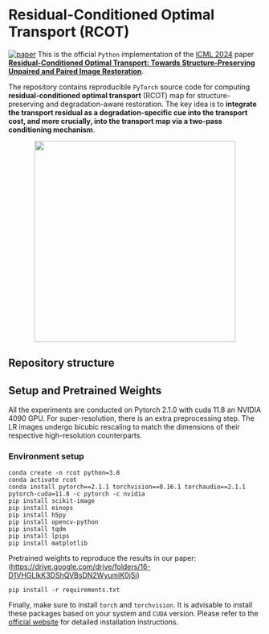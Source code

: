 # Residual-Conditioned Optimal Transport (RCOT)
[![paper](https://img.shields.io/badge/arXiv-Paper-<COLOR>.svg)](https://arxiv.org/pdf/2405.02843)
This is the official `Python` implementation of the [ICML 2024](https://icml.cc/) paper [**Residual-Conditioned Optimal Transport: Towards Structure-Preserving Unpaired and Paired Image Restoration**](https://arxiv.org/pdf/2405.02843).

The repository contains reproducible `PyTorch` source code for computing **residual-conditioned optimal transport** (RCOT)  map for structure-preserving and degradation-aware restoration.
The key idea is to **integrate the transport residual as a degradation-specific cue into the transport cost, and more crucially, into the transport map via a two-pass conditioning mechanism**.
<p align="center"><img src="pics/stochastic_OT_map.png" width="400" /></p>

## Repository structure

## Setup and Pretrained Weights
All the experiments are conducted on Pytorch 2.1.0 with cuda 11.8 an NVIDIA 4090 GPU. For super-resolution, there is an extra preprocessing step. The LR images undergo bicubic rescaling to match the dimensions of their respective high-resolution counterparts.

### Environment setup
```console
conda create -n rcot python=3.8
conda activate rcot
conda install pytorch==2.1.1 torchvision==0.16.1 torchaudio==2.1.1 pytorch-cuda=11.8 -c pytorch -c nvidia
pip install scikit-image
pip install einops
pip install h5py
pip install opencv-python
pip install tqdm
pip install lpips
pip install matplotlib
```
Pretrained weights to reproduce the results in our paper: (https://drive.google.com/drive/folders/16-D1VHGLlkK3DShQVBsDN2WyumlK0jSi)

```console
pip install -r requirements.txt
```

Finally, make sure to install `torch` and `torchvision`. It is advisable to install these packages based on your system and `CUDA` version. Please refer to the [official website](https://pytorch.org) for detailed installation instructions.






